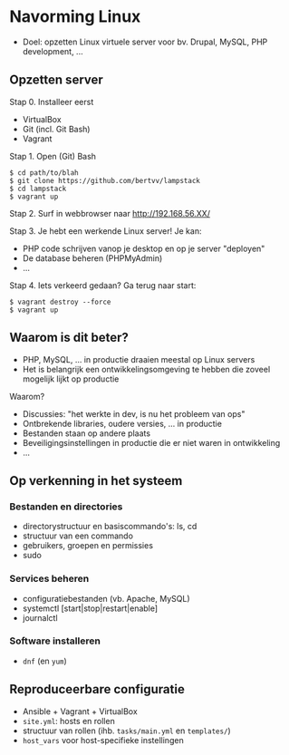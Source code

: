 # Navorming Linux

* Doel: opzetten Linux virtuele server voor bv. Drupal, MySQL, PHP development, ...

## Opzetten server

Stap 0. Installeer eerst

* VirtualBox
* Git (incl. Git Bash)
* Vagrant

Stap 1. Open (Git) Bash

```ShellSession
$ cd path/to/blah
$ git clone https://github.com/bertvv/lampstack
$ cd lampstack
$ vagrant up
```

Stap 2. Surf in webbrowser naar http://192.168.56.XX/

Stap 3. Je hebt een werkende Linux server! Je kan:

* PHP code schrijven vanop je desktop en op je server "deployen"
* De database beheren (PHPMyAdmin)
* ...

Stap 4. Iets verkeerd gedaan? Ga terug naar start:

```ShellSession
$ vagrant destroy --force
$ vagrant up
```

## Waarom is dit beter?

* PHP, MySQL, ...  in productie draaien meestal op Linux servers
* Het is belangrijk een ontwikkelingsomgeving te hebben die zoveel mogelijk lijkt op productie

Waarom?

* Discussies: "het werkte in dev, is nu het probleem van ops"
* Ontbrekende libraries, oudere versies, ... in productie
* Bestanden staan op andere plaats
* Beveiligingsinstellingen in productie die er niet waren in ontwikkeling
* ...

## Op verkenning in het systeem

### Bestanden en directories

* directorystructuur en basiscommando's: ls, cd
* structuur van een commando
* gebruikers, groepen en permissies
* sudo

### Services beheren

* configuratiebestanden (vb. Apache, MySQL)
* systemctl [start|stop|restart|enable]
* journalctl

### Software installeren

* `dnf` (en `yum`)

## Reproduceerbare configuratie

* Ansible + Vagrant + VirtualBox
* `site.yml`: hosts en rollen
* structuur van rollen (ihb. `tasks/main.yml` en `templates/`)
* `host_vars` voor host-specifieke instellingen
